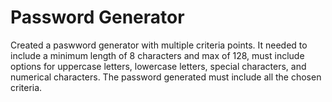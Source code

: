 # Password Generator
Created a paswword generator with multiple criteria points. It needed to include a minimum length of 8 characters and max of 128, must include options for uppercase letters, lowercase letters, special characters, and numerical characters. The password generated must include all the chosen criteria. 
